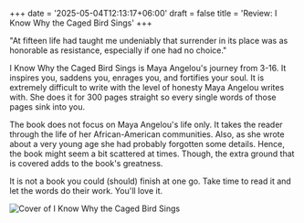 +++
date = '2025-05-04T12:13:17+06:00'
draft = false
title = 'Review: I Know Why the Caged Bird Sings'
+++

"At fifteen life had taught me undeniably that surrender in its place  was as honorable as resistance, especially if one had no choice."

I  Know Why the Caged Bird Sings is Maya Angelou's journey from 3-16. It  inspires you, saddens you, enrages you, and fortifies your soul. It is  extremely difficult to write with the level of honesty Maya Angelou  writes with. She does it for 300 pages straight so every single words of  those pages sink into you. 

The book does not focus on Maya  Angelou's life only. It takes the reader through the life of her  African-American communities. Also, as she wrote about a very young age  she had probably forgotten some details. Hence, the book might seem a  bit scattered at times. Though, the extra ground that is covered adds to  the book's greatness.

It is not a book you could (should) finish at one go. Take time to read it and let the words do their work. You'll love it.

![Cover of I Know Why the Caged Bird Sings](/feature.png)